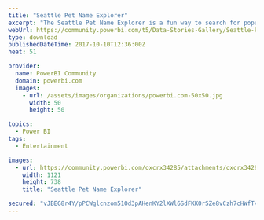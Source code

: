 ```yaml
---
title: "Seattle Pet Name Explorer"
excerpt: "The Seattle Pet Name Explorer is a fun way to search for popular and unique pet names in the City of Seattle. Built with Seattle Pet License data"
webUrl: https://community.powerbi.com/t5/Data-Stories-Gallery/Seattle-Pet-Name-Explorer/m-p/274940
type: download
publishedDateTime: 2017-10-10T12:36:00Z
heat: 51

provider:
  name: PowerBI Community
  domain: powerbi.com
  images:
    - url: /assets/images/organizations/powerbi.com-50x50.jpg
      width: 50
      height: 50

topics:
  - Power BI
tags:
  - Entertainment

images:
  - url: https://community.powerbi.com/oxcrx34285/attachments/oxcrx34285/DataStoriesGallery/1190/1/Seattle%20Pet%20Name%20Explorer.PNG
    width: 1121
    height: 738
    title: "Seattle Pet Name Explorer"

secured: "vJBEG8r4Y/pPCWglcnzom51Od3pAHenKY2lXWl6SdFKKOrSZe8vCzh7cHWfTv/Q/Apz00xJgX/+splUGDsT6+f/fxZc0fY+o9nd26uUo/GJDbq4WYS9hIK4SShD7Qnc15wTI2mSaW7XArE0brUkFmd/A36VaHRF29yNPCPfABe2bpyIz5HTU0KTli6vmhaod0cASUdBFp+n9B3XOTiX0cOOwTkLfrwO40T1wLZ4jVAmVbBvPK2N1P6RXmpwR/eMSH8u0XrZaDoX+kNqQOyez9/afnvInMbqwPuf/u4Sa/KTlBT3muOjhCVp3JsIjWaqM5ttbpi3c0OJc7VJJt/gfu6rJ6S1kRSvTfpbz3mrTOPPynifJNM2PaG3JforIMPs3;bCGGuIffaDZBRr7jiffzWQ=="
---
```


